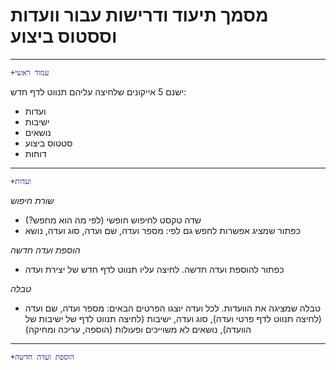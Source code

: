 # מסמך תיעוד ודרישות עבור וועדות וססטוס ביצוע

---

```diff
+עמוד ראשי
```

ישנם 5 אייקונים שלחיצה עליהם תנווט לדף חדש:
* ועדות
* ישיבות
* נושאים
* סטטוס ביצוע
* דוחות

---

```diff
+ועדות
```
_שורת חיפוש_
* שדה טקסט לחיפוש חופשי (לפי מה הוא מחפש?)
* כפתור שמציג אפשרות לחפש גם לפי: מספר ועדה, שם ועדה, סוג ועדה, נושא

_הוספת ועדה חדשה_

+ כפתור להוספת ועדה חדשה. לחיצה עליו תנווט לדף חדש של יצירת ועדה

_טבלה_

+ טבלה שמציגה את הוועדות. לכל ועדה יוצגו הפרטים הבאים:
מספר ועדה, שם ועדה (לחיצה תנווט לדף פרטי ועדה), סוג ועדה, ישיבות (לחיצה תנווט לדף של ישיבות של הוועדה), נושאים לא משוייכים ופעולות (הוספה, עריכה ומחיקה)
---

```diff
+הוספת ועדה חדשה
```
